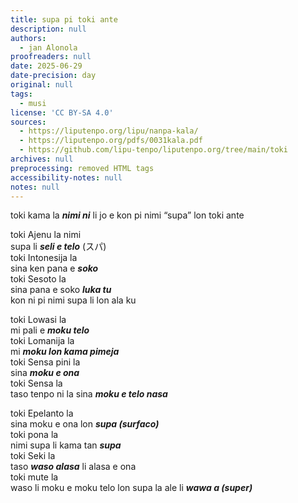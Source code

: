 ```yaml
---
title: supa pi toki ante
description: null
authors:
  - jan Alonola
proofreaders: null
date: 2025-06-29
date-precision: day
original: null
tags:
  - musi
license: 'CC BY-SA 4.0'
sources:
  - https://liputenpo.org/lipu/nanpa-kala/
  - https://liputenpo.org/pdfs/0031kala.pdf
  - https://github.com/lipu-tenpo/liputenpo.org/tree/main/toki
archives: null
preprocessing: removed HTML tags
accessibility-notes: null
notes: null
---
```


toki kama la ***nimi ni*** li jo e kon pi nimi “supa” lon toki ante

toki Ajenu la nimi  
supa li ***seli e telo*** (スパ)   
toki Intonesija la  
sina ken pana e ***soko***   
toki Sesoto la  
sina pana e soko ***luka tu***    
kon ni pi nimi supa li lon ala ku  

toki Lowasi la  
mi pali e ***moku telo***  
toki Lomanija la  
mi ***moku lon kama pimeja***  
toki Sensa pini la  
sina ***moku e ona***  
toki Sensa la  
taso tenpo ni la sina ***moku e telo nasa***  

toki Epelanto la  
sina moku e ona lon ***supa (surfaco)***  
toki pona la  
nimi supa li kama tan ***supa***  
toki Seki la  
taso ***waso alasa*** li alasa e ona  
toki mute la  
waso li moku e moku telo lon supa la ale li ***wawa a (super)***  
